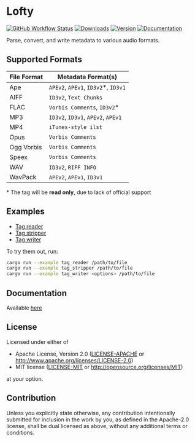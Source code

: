 # Lofty
[![GitHub Workflow Status](https://img.shields.io/github/workflow/status/Serial-ATA/lofty-rs/CI?style=for-the-badge&logo=github)](https://github.com/Serial-ATA/lofty-rs/actions/workflows/ci.yml)
[![Downloads](https://img.shields.io/crates/d/lofty?style=for-the-badge&logo=rust)](https://crates.io/crates/lofty)
[![Version](https://img.shields.io/crates/v/lofty?style=for-the-badge&logo=rust)](https://crates.io/crates/lofty)
[![Documentation](https://img.shields.io/badge/docs.rs-lofty-informational?style=for-the-badge&logo=read-the-docs)](https://docs.rs/lofty/)

Parse, convert, and write metadata to various audio formats.

## Supported Formats

| File Format | Metadata Format(s)                   |
|-------------|--------------------------------------|
| Ape         | `APEv2`, `APEv1`, `ID3v2`\*, `ID3v1` |
| AIFF        | `ID3v2`, `Text Chunks`               |
| FLAC        | `Vorbis Comments`, `ID3v2`\*         |
| MP3         | `ID3v2`, `ID3v1`, `APEv2`, `APEv1`   |
| MP4         | `iTunes-style ilst`                  |
| Opus        | `Vorbis Comments`                    |
| Ogg Vorbis  | `Vorbis Comments`                    |
| Speex       | `Vorbis Comments`                    |
| WAV         | `ID3v2`, `RIFF INFO`                 |
| WavPack     | `APEv2`, `APEv1`, `ID3v1`            |

\* The tag will be **read only**, due to lack of official support

## Examples

* [Tag reader](examples/tag_reader.rs)
* [Tag stripper](examples/tag_stripper.rs)
* [Tag writer](examples/tag_writer.rs)

To try them out, run:

```bash
cargo run --example tag_reader /path/to/file
cargo run --example tag_stripper /path/to/file
cargo run --example tag_writer <options> /path/to/file
```

## Documentation

Available [here](https://docs.rs/lofty)

## License

Licensed under either of

* Apache License, Version 2.0
  ([LICENSE-APACHE](LICENSE-APACHE) or http://www.apache.org/licenses/LICENSE-2.0)
* MIT license
  ([LICENSE-MIT](LICENSE-MIT) or http://opensource.org/licenses/MIT)

at your option.

## Contribution

Unless you explicitly state otherwise, any contribution intentionally submitted
for inclusion in the work by you, as defined in the Apache-2.0 license, shall be
dual licensed as above, without any additional terms or conditions.

